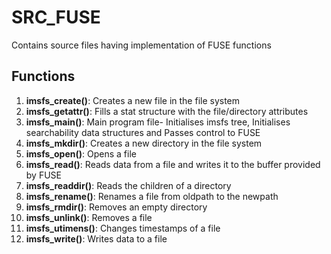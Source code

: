 # SRC_FUSE

Contains source files having implementation of FUSE functions

## Functions
1. **imsfs_create()**: Creates a new file in the file system
2. **imsfs_getattr()**: Fills a stat structure with the file/directory attributes
3. **imsfs_main()**: Main program file- Initialises imsfs tree, Initialises searchability data structures and Passes control to FUSE
4. **imsfs_mkdir()**: Creates a new directory in the file system
5. **imsfs_open()**: Opens a file
6. **imsfs_read()**: Reads data from a file and writes it to the buffer provided by FUSE
7. **imsfs_readdir()**: Reads the children of a directory
8. **imsfs_rename()**: Renames a file from oldpath to the newpath
9. **imsfs_rmdir()**: Removes an empty directory
10. **imsfs_unlink()**: Removes a file
11. **imsfs_utimens()**: Changes timestamps of a file
12. **imsfs_write()**: Writes data to a file
